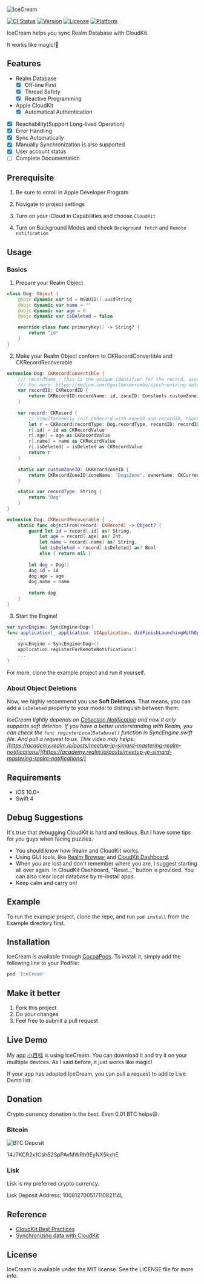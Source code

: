 ![IceCream](https://i.loli.net/2017/11/18/5a104e5acfea5.png)

[![CI Status](http://img.shields.io/travis/caiyue1993/IceCream.svg?style=flat)](https://travis-ci.org/caiyue1993/IceCream)
[![Version](https://img.shields.io/cocoapods/v/IceCream.svg?style=flat)](http://cocoapods.org/pods/IceCream)
[![License](https://img.shields.io/cocoapods/l/IceCream.svg?style=flat)](http://cocoapods.org/pods/IceCream)
[![Platform](https://img.shields.io/cocoapods/p/IceCream.svg?style=flat)](http://cocoapods.org/pods/IceCream)

IceCream helps you sync Realm Database with CloudKit.

It works like magic!🚀

## Features

- Realm Database
    - [x] Off-line First
    - [x] Thread Safety
    - [x] Reactive Programming

- Apple CloudKit
    - [x] Automatical Authentication

- [x] Reachability(Support Long-lived Operation) 
- [x] Error Handling
- [x] Sync Automatically
- [x] Manually Synchronization is also supported
- [x] User account status
- [ ] Complete Documentation 

## Prerequisite
1. Be sure to enroll in Apple Developer Program

2. Navigate to project settings

3. Turn on your iCloud in Capabilities and choose `CloudKit`

4. Turn on Background Modes and check `Background fetch` and `Remote notification` 

## Usage

### Basics
1. Prepare your Realm Object
```swift
class Dog: Object {
    @objc dynamic var id = NSUUID().uuidString
    @objc dynamic var name = ""
    @objc dynamic var age = 0
    @objc dynamic var isDeleted = false

    override class func primaryKey() -> String? {
        return "id"
    }
}
```

2. Make your Realm Object conform to CKRecordConvertible and CKRecordRecoverable 
```swift
extension Dog: CKRecordConvertible {
    /// recordName : this is the unique identifier for the record, used to locate records on the database. We can create our own ID or leave it to CloudKit to generate a random UUID.
    /// For more: https://medium.com/@guilhermerambo/synchronizing-data-with-cloudkit-94c6246a3fda
    var recordID: CKRecordID {
        return CKRecordID(recordName: id, zoneID: Constants.customZoneID)
    }
    
    var record: CKRecord {
        // Simultaneously init CKRecord with zoneID and recordID, thanks to this guy: https://stackoverflow.com/questions/45429133/how-to-initialize-ckrecord-with-both-zoneid-and-recordid
        let r = CKRecord(recordType: Dog.recordType, recordID: recordID)
        r[.id] = id as CKRecordValue
        r[.age] = age as CKRecordValue
        r[.name] = name as CKRecordValue
        r[.isDeleted] = isDeleted as CKRecordValue
        return r
    }
    
    static var customZoneID: CKRecordZoneID {
        return CKRecordZoneID(zoneName: "DogsZone", ownerName: CKCurrentUserDefaultName)
    }

    static var recordType: String {
        return "Dog"
    }
}

extension Dog: CKRecordRecoverable {
    static func objectFrom(record: CKRecord) -> Object? {
        guard let id = record[.id] as? String,
            let age = record[.age] as? Int,
            let name = record[.name] as? String,
            let isDeleted = record[.isDeleted] as? Bool
            else { return nil }
        
        let dog = Dog()
        dog.id = id
        dog.age = age
        dog.name = name
        
        return dog
    }
}
```

3. Start the Engine!
```swift
var syncEngine: SyncEngine<Dog>?
func application(_ application: UIApplication, didFinishLaunchingWithOptions launchOptions: [UIApplicationLaunchOptionsKey: Any]?) -> Bool {
    ...
    syncEngine = SyncEngine<Dog>()
    application.registerForRemoteNotifications()
    ...
}
```

For more, clone the example project and run it yourself.

### About Object Deletions

Now, we highly recommend you use **Soft Deletions**. That means, you can add a `isDeleted` property to your model to distinguish between them.

*IceCream tightly depends on [Collection Notification](https://realm.io/docs/swift/latest/#collection-notifications) and now it only supports soft deletion. If you have a better understanding with Realm, you can check the `func registerLocalDatabase()` function in SyncEngine.swift file. And pull a request to us. This video may helps: [https://academy.realm.io/posts/meetup-jp-simard-mastering-realm-notifications/](https://academy.realm.io/posts/meetup-jp-simard-mastering-realm-notifications/)*

## Requirements

- iOS 10.0+
- Swift 4

## Debug Suggestions

It's true that debugging CloudKit is hard and tedious. But I have some tips for you guys when facing puzzles.

- You should know how Realm and CloudKit works. 
- Using GUI tools, like [Realm Browser](https://itunes.apple.com/us/app/realm-browser/id1007457278?mt=12) and [CloudKit Dashboard](https://icloud.developer.apple.com/dashboard).
- When you are lost and don't remember where you are, I suggest starting all over again. In CloudKit Dashboard, "Reset..." button is provided. You can also
clear local database by re-install apps.
- Keep calm and carry on!

## Example

To run the example project, clone the repo, and run `pod install` from the Example directory first.

## Installation

IceCream is available through [CocoaPods](http://cocoapods.org). To install
it, simply add the following line to your Podfile:

```ruby
pod 'IceCream'
```

## Make it better
1. Fork this project
2. Do your changes
3. Feel free to submit a pull request

## Live Demo
My app [小目标](https://itunes.apple.com/cn/app/%E5%B0%8F%E7%9B%AE%E6%A0%87-%E9%87%8F%E5%8C%96%E4%BD%A0%E7%9A%84%E8%BF%9B%E6%AD%A5/id1215312957?mt=8&at=1000lvyQ) is using IceCream. You can download it and try it on your muiltiple devices. As I said before, it just works like magic!

If your app has adopted IceCream, you can pull a request to add to Live Demo list.

## Donation
Crypto currency donation is the best. Even 0.01 BTC helps😄.
### Bitcoin

![BTC Deposit](https://i.loli.net/2017/11/19/5a11078c118b3.png)

14J7KCR2x1Csh52SpPAvMWRh9EyNX5kxhE

### Lisk
Lisk is my preferred crypto currency.

Lisk Deposit Address: 10081270051711082114L

## Reference
- [CloudKit Best Practices](https://developer.apple.com/videos/play/wwdc2016/231/)
- [Synchronizing data with CloudKit](https://medium.com/@guilhermerambo/synchronizing-data-with-cloudkit-94c6246a3fda)

## License
IceCream is available under the MIT license. See the LICENSE file for more info.
